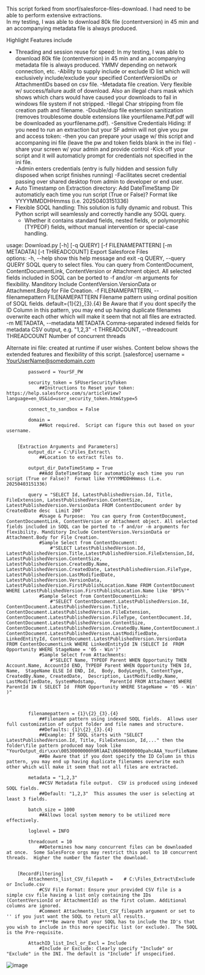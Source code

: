 This script forked from snorf/salesforce-files-download.  I had need to be able to perform extensive extractions.  
In my testing, I was able to download 80k file (contentversion) in 45 min and an accompanying metadata file is always produced.  

Highlight Features include
  - Threading and session reuse for speed: In my testing, I was able to download 80k file (contentversion) in 45 min and an accompanying metadata file is always produced.  YMMV depending on network connection, etc.
  -Ability to supply include or exclude ID list which will exclusively include/exclude your specified ContentVersionIDs or AttachmentIDs based on csv file.
  -Metadata file creation.  Very flexible w/ success/failure audit of download.  Also an illegal chars mask which shows which chars would have caused your downloads to fail in windows file system if not stripped.
  -Illegal Char stripping from file creation path and filename.
  -Double/dup file extension sanitization (removes troublesome double extensions like yourfilename.Pdf.pdf will be downloaded as yourfilename.pdf).
  -Sensitive Credentials Hiding:  If you need to run an extraction but your SF admin will not give you pw and access token:
      -then you can prepare your usage w/ this script and accompaning ini file (leave the pw and token fields blank in the ini file)
      -share your screen w/ your admin and provide control
      -Kick off your script and it will automaticly prompt for credentials not specified in the ini file.  
      -Admin enters credentials (entry is fully hidden and session fully disposed when script finishes running)
      -Facilitates secret credential passing over shared desktop from admin to developer or end user.
  - Auto Timestamp on Extraction directory: Add DateTimeStamp Dir automaticly each time you run script (True or False)?  Format like YYYYMMDDHHmmss (i.e. 20250403151336)
  - Flexible SOQL handling:  This solution is fully dynamic and robust. This Python script will seamlessly and correctly handle any SOQL query.
      - Whether it contains standard fields, nested fields, or polymorphic (TYPEOF) fields, without manual intervention or special-case handling.
  


usage: Download.py [-h] [-q QUERY] [-f FILENAMEPATTERN] [-m METADATA] [-t THREADCOUNT]     Export Salesforce Files                                                                                                 
  options:
    -h, --help            show this help message and exit
    -q QUERY, --query QUERY
                          SOQL query to select files. You can query from ContentDocument, ContentDocumentLink,
                          ContentVersion or Attachment object. All selected fields included in SOQL can be ported to -f
                          and/or -m arguments for flexibility. Manditory Include ContentVersion.VersionData or
                          Attachment.Body for File Creation.
    -f FILENAMEPATTERN, --filenamepattern FILENAMEPATTERN
                          Filename pattern using ordinal position of SOQL fields. default={1}\{2}_{3}.{4} Be Aware that
                          if you dont specify the ID Column in this pattern, you may end up having duplicate filenames
                          overwrite each other which will make it seem that not all files are extracted.
    -m METADATA, --metadata METADATA
                          Comma-separated indexed fields for metadata CSV output, e.g. "1,2,3"
    -t THREADCOUNT, --threadcount THREADCOUNT
                          Number of concurrent threads



Alternate ini file: created at runtime if user wishes.  Content below shows the extended features and flexibility of this script.
        [salesforce]
        	username = YourUserName@somedomain.com
        
        	password = YourSF_PW
        
        	security_token = SFUserSecurityToken        
        		##Instructions to Reset your token: https://help.salesforce.com/s/articleView?language=en_US&id=user_security_token.htm&type=5
        
        	connect_to_sandbox = False
        
        	domain =                                    
        		##Not required.  Script can figure this out based on your username.
        
        
        [Extraction Arguments and Parameters]
        	output_dir = C:\Files_Extract\              
        		##Location to extract files to.  
        
        	output_dir_DateTimeStamp = True             
        		##Add DateTimeStamp Dir automaticly each time you run script (True or False)?  Format like YYYYMMDDHHmmss (i.e. 20250403151336)
        
        	query = "SELECT Id, LatestPublishedVersion.Id, Title, FileExtension, LatestPublishedVersion.ContentSize, LatestPublishedVersion.VersionData FROM ContentDocument order by CreatedDate desc  Limit 200"
        		#Usage & Purpose:  You can query from ContentDocument, ContentDocumentLink, ContentVersion or Attachment object. All selected fields included in SOQL can be ported to -f and/or -m arguments for flexibility. Manditory Include ContentVersion.VersionData or Attachment.Body for File Creation.
        		#Sample Select from ContentDocument:  
        			#"SELECT LatestPublishedVersion.Id, LatestPublishedVersion.Title,LatestPublishedVersion.FileExtension,Id, LatestPublishedVersion.ContentSize, LatestPublishedVersion.CreatedBy.Name, LatestPublishedVersion.CreatedDate, LatestPublishedVersion.FileType, LatestPublishedVersion.LastModifiedDate, 	 LatestPublishedVersion.VersionData, LatestPublishedVersion.FirstPublishLocation.Name FROM ContentDocument WHERE LatestPublishedVersion.FirstPublishLocation.Name like 'BPS%'"
        		#Sample Select from ContentDocumentLink: 
        			#"SELECT ContentDocument.LatestPublishedVersion.Id, ContentDocument.LatestPublishedVersion.Title, ContentDocument.LatestPublishedVersion.FileExtension, 	ContentDocument.LatestPublishedVersion.FileType, ContentDocument.Id, ContentDocument.LatestPublishedVersion.ContentSize, ContentDocument.LatestPublishedVersion.CreatedBy.Name,ContentDocument.LatestPublishedVersion.CreatedDate, ContentDocument.LatestPublishedVersion.LastModifiedDate, 	LinkedEntityId, ContentDocument.LatestPublishedVersion.VersionData FROM ContentDocumentLink WHERE LinkedEntityId IN (SELECT Id 	FROM Opportunity WHERE StageName = '05 - Win')"
        		#Sample Select from Attachments: 
        			#"SELECT Name, TYPEOF Parent WHEN Opportunity THEN Account.Name, AccountId END, TYPEOF Parent WHEN Opportunity THEN Id, Name,  StageName ELSE Id END, Id,  Body, BodyLength, ContentType, CreatedBy.Name, CreatedDate, 	Description, LastModifiedBy.Name, LastModifiedDate, SystemModstamp, 	ParentId FROM Attachment WHERE ParentId IN ( SELECT Id 	FROM Opportunity WHERE StageName = '05 - Win' )"
        
        	
        
        	filenamepattern = {1}\{2}_{3}.{4}
        		##Filename pattern using indexed SOQL fields.  Allows user full customization of output folder and file names and structure.  
        		##Defaults: {1}\{2}_{3}.{4} 
        		##Example: If SOQL starts with "SELECT LatestPublishedVersion.Id, Title, FileExtension, Id,..." then the folder\file pattern produced may look like "YourOutput_dir\xxx\00530000000h9RlAAI\06840000000pahcAAA_YourFileName.Ext".
        		##Be Aware that if you dont specify the ID Column in this pattern, you may end up having duplicate filenames overwrite each other which will make it seem that not all files are extracted.
        
        	metadata = "1,2,3"
        		##CSV Metadata file output.  CSV is produced using indexed SOQL fields.
        		##Default: "1,2,3"  This assumes the user is selecting at least 3 fields.
        
        	batch_size = 1000
        		##Allows local system memory to be utilized more effectively.  
        
        	loglevel = INFO
        
        	threadcount = 10
        		##Determines how many concurrent files can be downloaded at once.  Some SalesForce orgs may restrict this pool to 10 concurrent threads.  Higher the number the faster the download.
        
        
        [RecordFiltering]   
        	Attachments_list_CSV_filepath =    # C:\Files_Extract\Exclude or Include.csv 
        		#CSV File Format: Ensure your provided CSV file is a simple csv file having a list only containing the IDs (ContentVersionId or AttachmentId) as the first column. Additional columns are ignored.
        		#Comment Attachments_list_CSV_filepath argument or set to '' if you just want the SOQL to return all results.
        		#****Be aware that your SOQL has to include the ID's that you wish to include in this more specific list (or exclude).  The SOQL is the Pre-requisite.
        
        	AttachID_list_Incl_or_Excl = Include  
        		#Include or Exclude: Clearly specify "Include" or "Exclude" in the INI. The default is "Include" if unspecified.


                        
![image](https://github.com/user-attachments/assets/3e0d4582-850e-4170-8d4b-80b7b904ca3a)
